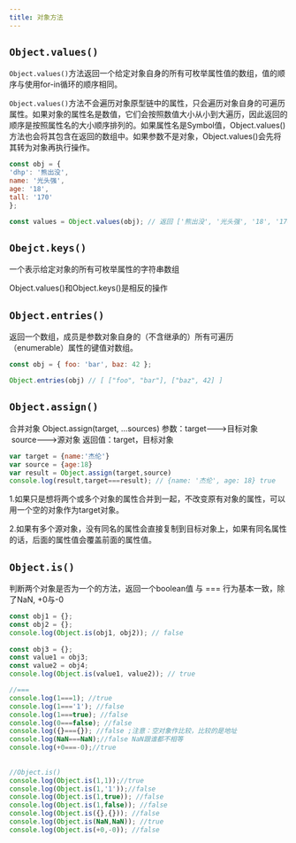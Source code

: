 ```yaml
---
title: 对象方法
---
```

## `Object.values()`

`Object.values()`方法返回一个给定对象自身的所有可枚举属性值的数组，值的顺序与使用for-in循环的顺序相同。

`Object.values()`方法不会遍历对象原型链中的属性，只会遍历对象自身的可遍历属性。如果对象的属性名是数值，它们会按照数值大小从小到大遍历，因此返回的顺序是按照属性名的大小顺序排列的。如果属性名是Symbol值，Object.values()方法也会将其包含在返回的数组中。如果参数不是对象，Object.values()会先将其转为对象再执行操作。
```js
const obj = {
'dhp': '熊出没',
name: '光头强',
age: '18',
tall: '170'
};

const values = Object.values(obj); // 返回 ['熊出没', '光头强', '18', '170']
```

##  `Obejct.keys()`

一个表示给定对象的所有可枚举属性的字符串数组

Object.values()和Object.keys()是相反的操作

## `Object.entries()`

返回一个数组，成员是参数对象自身的（不含继承的）所有可遍历（enumerable）属性的键值对数组。
```js
const obj = { foo: 'bar', baz: 42 };

Object.entries(obj) // [ ["foo", "bar"], ["baz", 42] ]
```

## `Object.assign()`

合并对象
Object.assign(target, ...sources)
参数：target--->目标对象
           source--->源对象
返回值：target，目标对象

```js
var target = {name:'杰伦'}
var source = {age:18}
var result = Object.assign(target,source)
console.log(result,target===result); // {name: '杰伦', age: 18} true
```

1.如果只是想将两个或多个对象的属性合并到一起，不改变原有对象的属性，可以用一个空的对象作为target对象。

2.如果有多个源对象，没有同名的属性会直接复制到目标对象上，如果有同名属性的话，后面的属性值会覆盖前面的属性值。

## `Object.is()`

判断两个对象是否为一个的方法，返回一个boolean值
与 === 行为基本一致，除了NaN, +0与-0
```js
const obj1 = {};
const obj2 = {};
console.log(Object.is(obj1, obj2)); // false
 
const obj3 = {};
const value1 = obj3;
const value2 = obj4;
console.log(Object.is(value1, value2)); // true

//===
console.log(1===1); //true
console.log(1==='1'); //false
console.log(1===true); //false
console.log(0===false); //false
console.log({}==={}); //false ;注意：空对象作比较，比较的是地址
console.log(NaN===NaN);//false NaN跟谁都不相等 
console.log(+0===-0);//true
 
 
//Object.is()
console.log(Object.is(1,1));//true
console.log(Object.is(1,'1'));//false
console.log(Object.is(1,true)); //false
console.log(Object.is(1,false)); //false
console.log(Object.is({},{})); //false
console.log(Object.is(NaN,NaN)); //true
console.log(Object.is(+0,-0)); //false
```